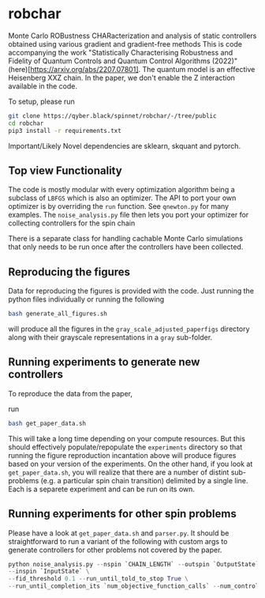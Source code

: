 # robchar
Monte Carlo ROBustness CHARacterization and analysis of static controllers obtained using various gradient and gradient-free methods 
This is code accompanying the work "Statistically Characterising Robustness and Fidelity of Quantum Controls and
Quantum Control Algorithms (2022)" (here)[https://arxiv.org/abs/2207.07801]. The quantum model is an effective Heisenberg XXZ chain. 
In the paper, we don't enable the Z interaction available in the code. 

To setup, please run 

```bash
git clone https://qyber.black/spinnet/robchar/-/tree/public
cd robchar
pip3 install -r requirements.txt
```
Important/Likely Novel dependencies are sklearn, skquant and pytorch.

## Top view Functionality 
The code is mostly modular with every optimization algorithm being a subclass of `LBFGS` which is also an optimizer. The API to port your own optimizer is by overriding the `run` function. See `qnewton.py` for many examples. The `noise_analysis.py` file then lets you port your optimizer for collecting controllers for the spin chain  

There is a separate class for handling cachable Monte Carlo simulations that only needs to be run once after the controllers have been collected. 

## Reproducing the figures
Data for reproducing the figures is provided with the code. Just running the python files individually or running the following

```bash
bash generate_all_figures.sh
```
will produce all the figures in the `gray_scale_adjusted_paperfigs` directory along with their grayscale representations in a `gray` sub-folder.

## Running experiments to generate new controllers
To reproduce the data from the paper,

run
```bash
bash get_paper_data.sh
```
This will take a long time depending on your compute resources. But this should effectively populate/repopulate the `experiments` directory so that running the figure reproduction incantation above will produce figures based on your version of the experiments. On the other hand, if you look at `get_paper_data.sh`, you will realize that there are a number of distint sub-problems (e.g. a particular spin chain transition) 
delimited by a single line. Each is a separete experiment and can be run on its own.

## Running experiments for other spin problems
Please have a look at `get_paper_data.sh` and `parser.py`. It should be straightforward to run a variant of the following with custom args to generate controllers for other problems not covered by the paper.

```python
python noise_analysis.py --nspin `CHAIN_LENGTH` --outspin `OutputState` \
--inspin `InputState` \
--fid_threshold 0.1 --run_until_told_to_stop True \
--run_until_completion_its `num_objective_function_calls` --num_controllers 100
```
